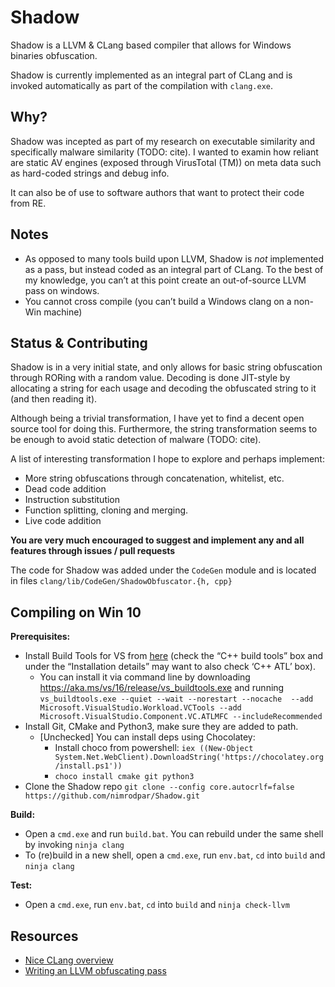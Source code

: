 # Shadow

Shadow is a LLVM & CLang based compiler that allows for Windows binaries obfuscation.

Shadow is currently implemented as an integral part of CLang and is invoked automatically as part of the compilation with `clang.exe`.

## Why?

Shadow was incepted as part of my research on executable similarity and specifically malware similarity (TODO: cite). I wanted to examin how reliant are static AV engines (exposed through VirusTotal (TM)) on meta data such as hard-coded strings and debug info.

It can also be of use to software authors that want to protect their code from RE.

## Notes
* As opposed to many tools build upon LLVM, Shadow is *not* implemented as a pass, but instead coded as an integral part of CLang. To the best of my knowledge, you can’t at this point create an out-of-source LLVM pass on windows.
* You cannot cross compile (you can’t build a Windows clang on a non-Win machine)


## Status & Contributing

Shadow is in a very initial state, and only allows for basic string obfuscation through RORing with a random value. Decoding is done JIT-style by allocating a string for each usage and decoding the obfuscated string to it (and then reading it).

Although being a trivial transformation, I have yet to find a decent open source tool for doing this. Furthermore, the string transformation seems to be enough to avoid static detection of malware (TODO: cite).

A list of interesting transformation I hope to explore and perhaps implement:
* More string obfuscations through concatenation, whitelist, etc.
* Dead code addition
* Instruction substitution
* Function splitting, cloning and merging.
* Live code addition

**You are very much encouraged to suggest and implement any and all features through issues / pull requests**

The code for Shadow was added under the `CodeGen` module and is located in files
`clang/lib/CodeGen/ShadowObfuscator.{h, cpp}`

## Compiling on Win 10

**Prerequisites:**
* Install Build Tools for VS from [here](https://visualstudio.microsoft.com/downloads/#) (check the “C++ build tools” box and under the “Installation details” may want to also check ‘C++ ATL’ box).
    * You can install it via command line by downloading https://aka.ms/vs/16/release/vs_buildtools.exe and running `vs_buildtools.exe --quiet --wait --norestart --nocache  --add 	Microsoft.VisualStudio.Workload.VCTools --add Microsoft.VisualStudio.Component.VC.ATLMFC --includeRecommended`
* Install Git, CMake and Python3, make sure they are added to path.
    * [Unchecked] You can install deps using Chocolatey:
        * Install choco from powershell: `iex ((New-Object System.Net.WebClient).DownloadString('https://chocolatey.org/install.ps1'))`
        * `choco install cmake git python3` 
* Clone the Shadow repo `git clone --config core.autocrlf=false https://github.com/nimrodpar/Shadow.git`

**Build:**
* Open a `cmd.exe` and run `build.bat`. You can rebuild under the same shell by invoking `ninja clang`
* To (re)build in a new shell, open a `cmd.exe`, run `env.bat`, `cd` into `build` and `ninja clang`

**Test:**
* Open a `cmd.exe`, run `env.bat`, `cd` into `build` and `ninja check-llvm`

## Resources
* [Nice CLang overview](https://llvm.org/devmtg/2017-06/2-Hal-Finkel-LLVM-2017.pdf)
* [Writing an LLVM obfuscating pass](https://medium.com/@polarply/build-your-first-llvm-obfuscator-80d16583392b)
